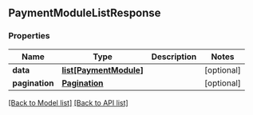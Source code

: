 ## PaymentModuleListResponse

### Properties
Name | Type | Description | Notes
------------ | ------------- | ------------- | -------------
**data** | [**list[PaymentModule]**](#PaymentModule) |  | [optional] 
**pagination** | [**Pagination**](#Pagination) |  | [optional] 

[[Back to Model list]](#documentation-for-models) [[Back to API list]](#documentation-for-api-endpoints)


